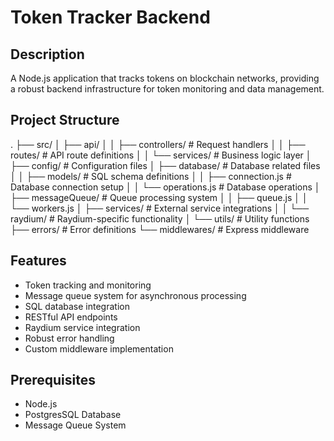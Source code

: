 # Token Tracker Backend

## Description

A Node.js application that tracks tokens on blockchain networks, providing a robust backend infrastructure for token monitoring and data management.

## Project Structure

.
├── src/
│ ├── api/
│ │ ├── controllers/ # Request handlers
│ │ ├── routes/ # API route definitions
│ │ └── services/ # Business logic layer
│ ├── config/ # Configuration files
│ ├── database/ # Database related files
│ │ ├── models/ # SQL schema definitions
│ │ ├── connection.js # Database connection setup
│ │ └── operations.js # Database operations
│ ├── messageQueue/ # Queue processing system
│ │ ├── queue.js
│ │ └── workers.js
│ ├── services/ # External service integrations
│ │ └── raydium/ # Raydium-specific functionality
│ └── utils/ # Utility functions
├── errors/ # Error definitions
└── middlewares/ # Express middleware

## Features

-   Token tracking and monitoring
-   Message queue system for asynchronous processing
-   SQL database integration
-   RESTful API endpoints
-   Raydium service integration
-   Robust error handling
-   Custom middleware implementation

## Prerequisites

-   Node.js
-   PostgresSQL Database
-   Message Queue System
